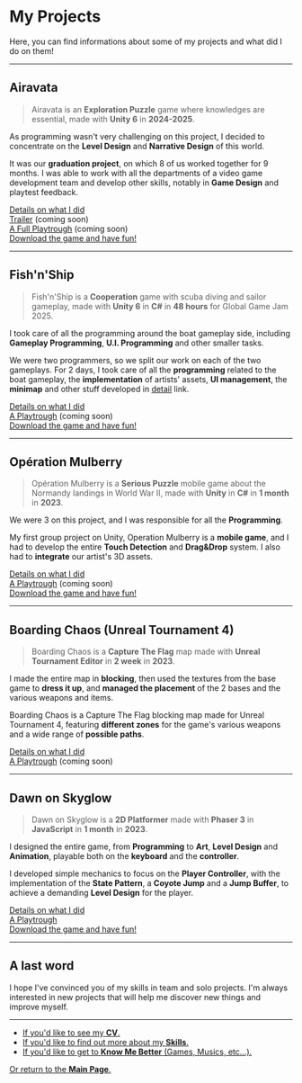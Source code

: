 # My Projects

Here, you can find informations about some of my projects and what did I do on them!

***

## Airavata
> Airavata is an **Exploration Puzzle** game where knowledges are essential, made with **Unity 6** in **2024-2025**.

As programming wasn't very challenging on this project, I decided to concentrate on the **Level Design** and **Narrative Design** of this world.

It was our **graduation project**, on which 8 of us worked together for 9 months. I was able to work with all the departments of a video game development team and develop other skills, notably in **Game Design** and playtest feedback.

[Details on what I did](https://github.com/MarinAussant/Portfolio/blob/main/Projects/Airavata/Airavata.md)  
[Trailer]() (coming soon)  
[A Full Playtrough]() (coming soon)  
[Download the game and have fun!](https://john-gd.itch.io/airavata)

***

## Fish'n'Ship
> Fish'n'Ship is a **Cooperation** game with scuba diving and sailor gameplay, made with **Unity 6** in **C#** in **48 hours** for Global Game Jam 2025.

I took care of all the programming around the boat gameplay side, including **Gameplay Programming**, **U.I. Programming** and other smaller tasks.

We were two programmers, so we split our work on each of the two gameplays. For 2 days, I took care of all the **programming** related to the boat gameplay, the **implementation** of artists' assets, **UI management**, the **minimap** and other stuff developed in [detail](https://github.com/MarinAussant/Portfolio/blob/main/Projects/Fish'n'Ship/Fish'n'Ship.md) link.

[Details on what I did](https://github.com/MarinAussant/Portfolio/blob/main/Projects/Fish'n'Ship/Fish'n'Ship.md)   
[A Playtrough]() (coming soon)  
[Download the game and have fun!](https://alanoixdecocow.itch.io/fish-n-ship)

***

## Opération Mulberry
> Opération Mulberry is a **Serious Puzzle** mobile game about the Normandy landings in World War II, made with **Unity** in **C#** in **1 month** in **2023**.

We were 3 on this project, and I was responsible for all the **Programming**.

My first group project on Unity, Operation Mulberry is a **mobile game**, and I had to develop the entire **Touch Detection** and **Drag&Drop** system. I also had to **integrate** our artist's 3D assets.

[Details on what I did](https://github.com/MarinAussant/Portfolio/tree/main/Projects/Op%C3%A9ration%20Mulberry)   
[A Playtrough]() (coming soon)  
[Download the game and have fun!](https://john-gd.itch.io/ps3)

***

## Boarding Chaos (Unreal Tournament 4)
> Boarding Chaos is a **Capture The Flag** map made with **Unreal Tournament Editor** in **2 week** in **2023**.

I made the entire map in **blocking**, then used the textures from the base game to **dress it up**, and **managed the placement** of the 2 bases and the various weapons and items.

Boarding Chaos is a Capture The Flag blocking map made for Unreal Tournament 4, featuring **different zones** for the game's various weapons and a wide range of **possible paths**.

[Details on what I did](https://github.com/MarinAussant/Portfolio/blob/main/Projects/Unreal%20Tournament%20CTF%20Map/UT-CTF-Map.md)   
[A Playtrough]() (coming soon)

***

## Dawn on Skyglow
> Dawn on Skyglow is a **2D Platformer** made with **Phaser 3** in **JavaScript** in **1 month** in **2023**.

I designed the entire game, from **Programming** to **Art**, **Level Design** and **Animation**, playable both on the **keyboard** and the **controller**.

I developed simple mechanics to focus on the **Player Controller**, with the implementation of the **State Pattern**, a **Coyote Jump** and a **Jump Buffer**, to achieve a demanding **Level Design** for the player.

[Details on what I did](https://github.com/MarinAussant/Portfolio/blob/main/Projects/Dawn%20on%20Skyglow/DawnOnSkyglow.md)   
[A Playtrough](https://www.youtube.com/watch?v=lvoJxfqtgMc)   
[Download the game and have fun!](https://marinaussant.itch.io/dawn-on-skyglow)

***

## A last word

I hope I've convinced you of my skills in team and solo projects. I'm always interested in new projects that will help me discover new things and improve myself.   

***

- [If you'd like to see my **CV**.](https://github.com/MarinAussant/Portfolio/blob/main/Documents/AussantMarin(cvTemp).pdf)
- [If you'd like to find out more about my **Skills**.](https://github.com/MarinAussant/Portfolio/blob/main/Skills/MySkills.md)
- [If you'd like to get to **Know Me Better** (Games, Musics, etc...).](https://github.com/MarinAussant/Portfolio/blob/main/WhatILike/WhatILike.md)   

[Or return to the **Main Page**.](https://github.com/MarinAussant/Portfolio/blob/main/README.md)
